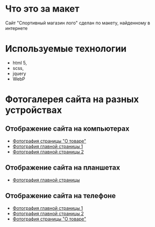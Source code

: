 # Что это за макет
Сайт "Спортивный магазин лого" сделан по макету, найденному в интернете

# Используемые технологии
* html 5,
* scss,
* jquery
* WebP

# Фотогалерея сайта на разных устройствах
## Отображение сайта на компьютерах
* [Фотография страницы "О товаре"](https://disk.yandex.ru/i/Jdqs_k6hNLXGEw)
* [Фотография главной страницы 1](https://disk.yandex.ru/i/As-XbmYJRpxQFA)
* [Фотография главной страницы 2](https://disk.yandex.ru/i/I8F7MjRHwDV75Q)
## Отображение сайта на планшетах
* [Фотография главной страницы](https://disk.yandex.ru/i/ivKCFE1p6PZrzA)
## Отображение сайта на телефоне
* [Фотография главной страницы 1](https://disk.yandex.ru/i/oufqwy5L298n-w)
* [Фотография главной страницы 2](https://disk.yandex.ru/i/PoH9AZAl88drvg)
* [Фотография страницы "О товаре"](https://disk.yandex.ru/i/IkZGX3BXXm1V5w)

